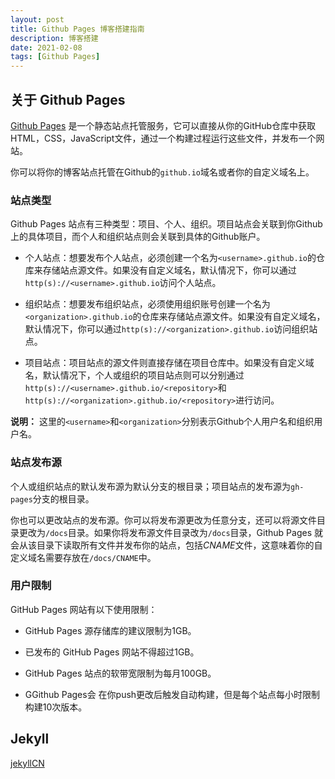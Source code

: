 ```yaml
---
layout: post
title: Github Pages 博客搭建指南
description: 博客搭建
date: 2021-02-08
tags: [Github Pages]
---
```


## 关于 Github Pages

[Github Pages](https://docs.github.com/cn/github/working-with-github-pages) 是一个静态站点托管服务，它可以直接从你的GitHub仓库中获取HTML，CSS，JavaScript文件，通过一个构建过程运行这些文件，并发布一个网站。

你可以将你的博客站点托管在Github的`github.io`域名或者你的自定义域名上。

<!--more-->

### 站点类型

Github Pages 站点有三种类型：项目、个人、组织。项目站点会关联到你Github上的具体项目，而个人和组织站点则会关联到具体的Github账户。

* 个人站点：想要发布个人站点，必须创建一个名为`<username>.github.io`的仓库来存储站点源文件。如果没有自定义域名，默认情况下，你可以通过`http(s)://<username>.github.io`访问个人站点。

* 组织站点：想要发布组织站点，必须使用组织账号创建一个名为`<organization>.github.io`的仓库来存储站点源文件。如果没有自定义域名，默认情况下，你可以通过`http(s)://<organization>.github.io`访问组织站点。

* 项目站点：项目站点的源文件则直接存储在项目仓库中。如果没有自定义域名，默认情况下，个人或组织的项目站点则可以分别通过`http(s)://<username>.github.io/<repository>`和`http(s)://<organization>.github.io/<repository>`进行访问。

**说明：** 这里的`<username>`和`<organization>`分别表示Github个人用户名和组织用户名。

### 站点发布源

个人或组织站点的默认发布源为默认分支的根目录；项目站点的发布源为`gh-pages`分支的根目录。

你也可以更改站点的发布源。你可以将发布源更改为任意分支，还可以将源文件目录更改为`/docs`目录。如果你将发布源文件目录改为`/docs`目录，Github Pages 就会从该目录下读取所有文件并发布你的站点，包括*CNAME*文件，这意味着你的自定义域名需要存放在`/docs/CNAME`中。

### 用户限制

GitHub Pages 网站有以下使用限制：

* GitHub Pages 源存储库的建议限制为1GB。

* 已发布的 GitHub Pages 网站不得超过1GB。

* GitHub Pages 站点的软带宽限制为每月100GB。

* GGithub Pages会 在你push更改后触发自动构建，但是每个站点每小时限制构建10次版本。

## Jekyll

[jekyllCN](http://jekyllcn.com/docs/home/)
